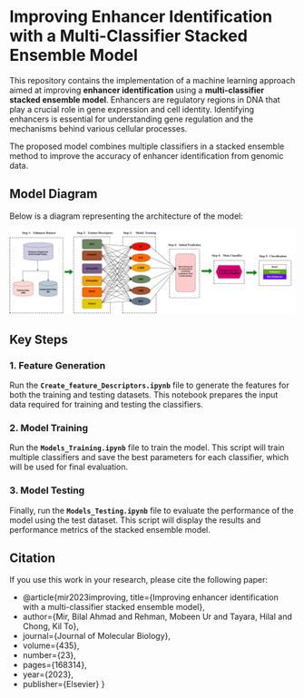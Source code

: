
# Improving Enhancer Identification with a Multi-Classifier Stacked Ensemble Model

This repository contains the implementation of a machine learning approach aimed at improving **enhancer identification** using a **multi-classifier stacked ensemble model**. Enhancers are regulatory regions in DNA that play a crucial role in gene expression and cell identity. Identifying enhancers is essential for understanding gene regulation and the mechanisms behind various cellular processes.

The proposed model combines multiple classifiers in a stacked ensemble method to improve the accuracy of enhancer identification from genomic data.

## Model Diagram
Below is a diagram representing the architecture of the model:

![Model Diagram](f1.png)

## Key Steps

### 1. Feature Generation
Run the **`Create_feature_Descriptors.ipynb`** file to generate the features for both the training and testing datasets. This notebook prepares the input data required for training and testing the classifiers.

### 2. Model Training
Run the **`Models_Training.ipynb`** file to train the model. This script will train multiple classifiers and save the best parameters for each classifier, which will be used for final evaluation.

### 3. Model Testing
Finally, run the **`Models_Testing.ipynb`** file to evaluate the performance of the model using the test dataset. This script will display the results and performance metrics of the stacked ensemble model.

## Citation
If you use this work in your research, please cite the following paper:
* @article{mir2023improving, title={Improving enhancer identification with a multi-classifier stacked ensemble model},
* author={Mir, Bilal Ahmad and Rehman, Mobeen Ur and Tayara, Hilal and Chong, Kil To},
* journal={Journal of Molecular Biology},
* volume={435},
* number={23},
* pages={168314}, 
* year={2023},
* publisher={Elsevier} }

